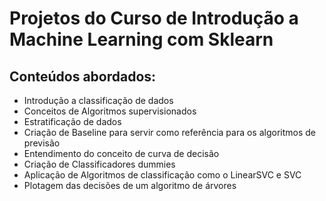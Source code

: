 # Projetos do Curso de Introdução a Machine Learning com Sklearn

## Conteúdos abordados:


- Introdução a classificação de dados
- Conceitos de Algoritmos supervisionados
- Estratificação de dados
- Criação de Baseline para servir como referência para os algoritmos de previsão
- Entendimento do conceito de curva de decisão
- Criação de Classificadores dummies
- Aplicação de Algoritmos de classificação como o LinearSVC e SVC
- Plotagem das decisões de um algoritmo de árvores